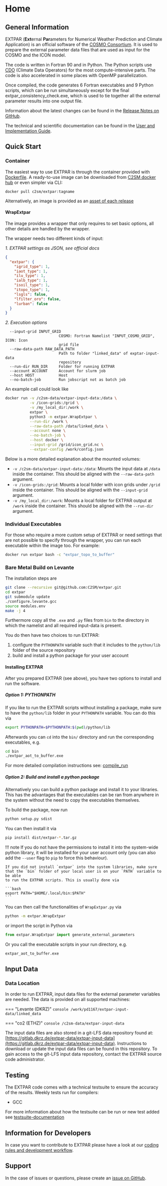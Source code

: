 # Home

## General Information

EXTPAR (**Ext**ernal **Par**ameters for Numerical Weather Prediction and Climate Application) is an official software of the [COSMO Consortium](http://www.cosmo-model.org/content/default.htm).  It is used to prepare the external parameter data files that are used as input for the COSMO and the ICON model.

The code is written in Fortran 90 and in Python. The Python scripts use [CDO](https://code.mpimet.mpg.de/projects/cdo) (Climate Data Operators) 
for the most compute-intensive parts. The code is also accelerated in some places with OpenMP parallelization.

Once compiled, the code generates 6 Fortran executables and 9 Python scripts, which can be run simultaneously except for the final extpar_consistency_check.exe, which is used to tie together all the external parameter results into one output file.

Information about the latest changes can be found in the [Release Notes on GitHub](https://github.com/C2SM/extpar/releases).

The technical and scientific documentation can be found in the [User and Implementation Guide](user_manual.md).

## Quick Start

### Container

The easiest way to use EXTPAR is through the container provided with [Dockerfile](https://github.com/C2SM/extpar/blob/master/Dockerfile). 
A ready-to-use image can be downloaded from [C2SM docker hub](https://hub.docker.com/repository/docker/c2sm/extpar/general) 
or even simpler via CLI:

```shell 
docker pull c2sm/extpar:tagname
```

Alternatively, an image is provided as an [asset of each release](https://github.com/C2SM/extpar/releases)

#### WrapExtpar

The image provides a wrapper that only requires to set basic options, all other details are handled by the wrapper.

The wrapper needs two different kinds of input:

_1. EXTPAR settings as JSON, see official docs_

```json
{
  "extpar": {
    "igrid_type": 1,
    "iaot_type": 1,
    "ilu_type": 1,
    "ialb_type": 1,
    "isoil_type": 1,
    "itopo_type": 1,
    "lsgls": false,
    "lfilter_oro": false,
    "lurban": false
  }
}
```

_2. Execution options_

```console
  --input-grid INPUT_GRID
                        COSMO: Fortran Namelist "INPUT_COSMO_GRID", ICON: Icon
                        grid file
  --raw-data-path RAW_DATA_PATH
                        Path to folder "linked_data" of exptar-input-data
                        repository
  --run-dir RUN_DIR     Folder for running EXTPAR
  --account ACCOUNT     Account for slurm job
  --host HOST           Host
  --no-batch-job        Run jobscript not as batch job
```

An example call could look like

```bash
docker run -v /c2sm-data/extpar-input-data:/data \
           -v /icon-grids:/grid \
           -v /my_local_dir:/work \
           extpar \ 
           python3 -m extpar.WrapExtpar \
           --run-dir /work \
           --raw-data-path /data/linked_data \
           --account none \
           --no-batch-job \
           --host docker \
           --input-grid /grid/icon_grid.nc \
           --extpar-config /work/config.json
```

Below is a more detailed explanation about the mounted volumes:

* `-v /c2sm-data/extpar-input-data:/data`: Mounts the input data at `/data` inside the container. This should be aligned with the `--raw-data-path` argument.
* `-v /icon-grids:/grid`: Mounts a local folder with icon grids under `/grid` inside the container. This should be aligned with the `--input-grid` argument.
* `-v /my_local_dir:/work`: Mounts a local folder for EXTPAR output at `/work` inside the container. This should be aligned with the `--run-dir` argument.

### Individual Executables

For those who require a more custom setup of EXTPAR or need settings that are not possible to specify through the wrapper, you can run each executable within the image too. For example:

```bash
docker run extpar bash -c "extpar_topo_to_buffer"
```

### Bare Metal Build on Levante

The installation steps are

```bash
git clone --recursive git@github.com:C2SM/extpar.git
cd extpar
git submodule update
./configure.levante.gcc
source modules.env
make -j 4
```

Furthermore copy all the `.exe` and `.py` files from `bin` to the directory 
in which the namelist and all required input-data is present.

You do then have two choices to run EXTPAR:

1. configure the `PYTHONPATH` variable such that it includes to the `python/lib`
   folder of the source repository
2. build and install a python package for your user account

#### Installing EXTPAR

After you prepared EXTPAR (see above), you have two options to install and run
the software.

##### Option 1: PYTHONPATH

If you like to run the EXTPAR scripts without installing a package, make sure
to have the `python/lib` folder in your `PYTHONPATH` variable. You can do this
via

```bash
export PYTHONPATH=$PYTHONPATH:$(pwd)/python/lib
```

Afterwards you can `cd` into the `bin/` directory and run the
corresponding executables, e.g.

```bash
cd bin
./extpar_aot_to_buffer.exe
```

For more detailed compilation instructions see: [compile_run](doc/compile_run.md)

##### Option 2: Build and install a python package

Alternatively you can build a python package and install it to your libraries.
This has the advantages that the executables can be ran from anywhere in the
system without the need to copy the executables themselves.

To build the package, now run

```bash
python setup.py sdist
```

You can then install it via

```bash
pip install dist/extpar-*.tar.gz
```

!!! note
    If you do not have the permissions to install it into the system-wide python
    library, it will be installed for your user account only (you can also add the
    `--user` flag to `pip` to force this behaviour).

    If you did not install `extpar` into the system libraries, make sure
    that the `bin` folder of your local user is on your `PATH` variable to be able
    to run the EXTPAR scripts. This is usually done via

    ```bash
    export PATH="$HOME/.local/bin:$PATH"
    ```

You can then call the functionalities of `WrapExtpar.py` via

```bash
python -m extpar.WrapExtpar
```

or import the script in Python via

```python
from extpar.WrapExtpar import generate_external_parameters
```

Or you call the executable scripts in your run directory, e.g.

```bash
extpar_aot_to_buffer.exe
```

## Input Data

### Data Location

In order to run EXTPAR, input data files for the external parameter variables are needed. The data is provided on all supported machines:
 
=== "Levante (DKRZ)"
    ```console
    /work/pd1167/extpar-input-data/linked_data
    ```

=== "co2 (ETHZ)"
    ```console
    /c2sm-data/extpar-input-data
    ```

The input data files are also stored in a git-LFS data repository found at: [https://gitlab.dkrz.de/extpar-data/extpar-input-data](https://gitlab.dkrz.de/extpar-data/extpar-input-data).
Instructions to download or update the input data files can be found in this repository.
To gain access to the git-LFS input data repository, contact the EXTPAR source code administrator.

## Testing

The EXTPAR code comes with a technical testsuite to ensure the accuracy of the results. Weekly tests run for compilers:

* GCC

For more information about how the testsuite can be run or new test added see [testsuite-documentation](doc/testing.md)

## Information for Developers

In case you want to contribute to EXTPAR please have a look at our [coding rules and development workflow](doc/development.md).

## Support

In the case of issues or questions, please create an [issue on GitHub](https://github.com/C2SM/extpar/issues).
